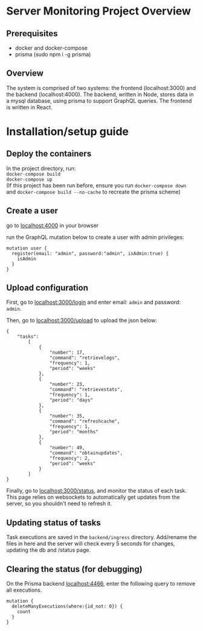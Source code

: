 # Server Monitoring Project Overview
## Prerequisites
- docker and docker-compose
- prisma (sudo npm i -g prisma)

## Overview
The system is comprised of two systems: the frontend (localhost:3000) and the backend (localhost:4000). The backend, written in Node, stores data in a mysql database, using prisma to support GraphQL queries. The frontend is written in React.

# Installation/setup guide
## Deploy the containers
In the project directory, run: <br>
`docker-compose build` <br> 
`docker-compose up` <br> 
(If this project has been run before, ensure you run `docker-compose down` and `docker-compose build --no-cache` to recreate the prisma scheme)

## Create a user
go to [localhost:4000](http://localhost:4000) in your browser

run the GraphQL mutation below to create a user with admin privileges:
```
mutation user {
  register(email: "admin", password:"admin", isAdmin:true) {
    isAdmin
  }
}
```

## Upload configuration
First, go to [localhost:3000/login](http://localhost:3000/login) and enter email: `admin` and password: `admin`.

Then, go to [localhost:3000/upload](http://localhost:3000/upload) to upload the json below:
```
{
    "tasks":
        [
            {
                "number": 17,
                "command": "retrievelogs",
                "frequency": 1,
                "period": "weeks"
            },
            {
                "number": 23,
                "command": "retrievestats",
                "frequency": 1,
                "period": "days"
            },
            {
                "number": 35,
                "command": "refreshcache",
                "frequency": 1,
                "period": "months"
            },
            {
                "number": 49,
                "command": "obtainupdates",
                "frequency": 2,
                "period": "weeks"
            }
        ]
}
```

Finally, go to [localhost:3000/status](http://localhost:3000/status), and monitor the status of each task. This page relies on websockets to automatically get updates from the server, so you shouldn't need to refresh it. 

## Updating status of tasks
Task executions are saved in the `backend/ingress` directory. Add/rename the files in here and the server will check every 5 seconds for changes, updating the db and /status page. 

## Clearing the status (for debugging)
On the Prisma backend [localhost:4466](http://localhost:4466), enter the following query to remove all executions. 

```
mutation {
  deleteManyExecutions(where:{id_not: 0}) {
    count
  }
}
```
